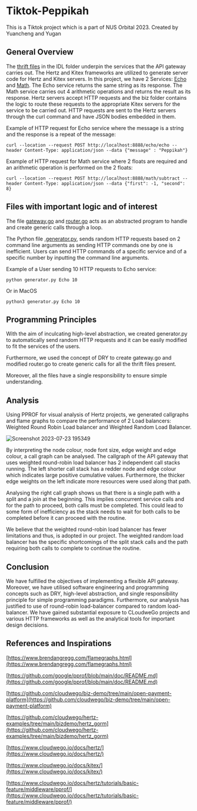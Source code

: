 # Tiktok-Peppikah
This is a Tiktok project which is a part of NUS Orbital 2023. Created by Yuancheng and Yugan 


## General Overview
The [thrift files](idl/) in the IDL folder underpin the services that the API gateway carries out. The Hertz and Kitex frameworks are utilized to generate server code for Hertz and Kitex servers. In this project, we have 2 Services: [Echo](idl/echo.thrift) and [Math](idl/math.thrift). The Echo service returns the same string as its response. The Math service carries out 4 arithmetic operations and returns the result as its response.
Hertz servers accept HTTP requests and the biz folder contains the logic to route these requests to the appropriate Kitex servers for the service to be carried out. HTTP requests are sent to the Hertz servers through the curl command and have JSON bodies embedded in them. 

Example of HTTP request for Echo service where the message is a string and the response is a repeat of the message:

`curl --location --request POST http://localhost:8888/echo/echo --header Content-Type: application/json --data {"message" : "Peppikah"}`


Example of HTTP request for Math service where 2 floats are required and an arithmetic operation is performed on the 2 floats:

`curl --location --request POST http://localhost:8888/math/subtract --header Content-Type: application/json --data {"first": -1, "second": 8}`

## Files with important logic and of interest

The file [gateway.go](biz/gateway/gateway.go) and [router.go](hertz_gateway/router.go) acts as an abstracted program to handle and create generic calls through a loop.


The Python file ,[generator.py](hertz_gateway/generator.py), sends random HTTP requests based on 2 command line arguments as sending HTTP commands one by one is inefficient. 
Users can send HTTP commands of a specific service and of a specific number by inputting the command line arguments.

Example of a User sending 10 HTTP requests to Echo service:

`python generator.py Echo 10`

Or in MacOS

`python3 generator.py Echo 10`

## Programming Principles 
With the aim of inculcating high-level abstraction, we created generator.py to automatically send random HTTP requests and it can be easily modified to fit the services of the users. 

Furthermore, we used the concept of DRY to create gateway.go and modified router.go to create generic calls for all the thrift files present.

Moreover, all the files have a single responsibility to ensure simple understanding.


## Analysis
Using PPROF for visual analysis of Hertz projects, we generated callgraphs and flame graphs to compare the performance of 2 Load balancers: Weighted Round Robin Load balancer and Weighted Random Load Balancer.

![Screenshot 2023-07-23 195349](https://github.com/yugan01/Tiktok-Peppikah/assets/122327042/240f40a1-56d4-4ccd-bd90-4a8604a3f25c)

By interpreting the node colour, node font size, edge weight and edge colour, a call graph can be analysed. The callgraph of the API gateway that uses weighted round-robin load balancer has 2 independent call stacks running. The left shorter call stack has a redder node and edge colour which indicates large positive cumulative values. Furthermore, the thicker edge weights on the left indicate more resources were used along that path. 

Analysing the right call graph shows us that there is a single path with a split and a join at the beginning. This implies concurrent service calls and for the path to proceed, both calls must be completed. This could lead to some form of inefficiency as the stack needs to wait for both calls to be completed before it can proceed with the routine.

We believe that the weighted round-robin load balancer has fewer limitations and thus, is adopted in our project. The weighted random load balancer has the specific shortcomings of the split stack calls and the path requiring both calls to complete to continue the routine. 


## Conclusion
We have fulfilled the objectives of implementing a flexible API gateway. Moreover, we have utilised software engineering and programming concepts such as DRY, high-level abstraction, and single responsibility principle for simple programming paradigms. Furthermore, our analysis has justified to use of round-robin load-balancer compared to random load-balancer. We have gained substantial exposure to CLoudweGo projects and various HTTP frameworks as well as the analytical tools for important design decisions. 


## References and Inspirations 
[https://www.brendangregg.com/flamegraphs.html](https://www.brendangregg.com/flamegraphs.html)

[https://github.com/google/pprof/blob/main/doc/README.md](https://github.com/google/pprof/blob/main/doc/README.md)

[https://github.com/cloudwego/biz-demo/tree/main/open-payment-platform](https://github.com/cloudwego/biz-demo/tree/main/open-payment-platform)

[https://github.com/cloudwego/hertz-examples/tree/main/bizdemo/hertz_gorm](https://github.com/cloudwego/hertz-examples/tree/main/bizdemo/hertz_gorm)

[https://www.cloudwego.io/docs/hertz/](https://www.cloudwego.io/docs/hertz/)

[https://www.cloudwego.io/docs/kitex/](https://www.cloudwego.io/docs/kitex/)

[https://www.cloudwego.io/docs/hertz/tutorials/basic-feature/middleware/pprof/](https://www.cloudwego.io/docs/hertz/tutorials/basic-feature/middleware/pprof/)


